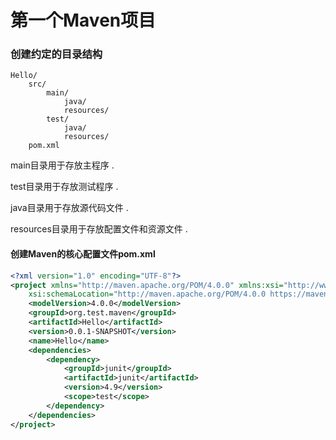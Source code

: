 # 第一个Maven项目

### 创建约定的目录结构

```
Hello/
    src/
        main/
            java/
            resources/
        test/
            java/
            resources/
    pom.xml
```

main目录用于存放主程序 .

test目录用于存放测试程序 .

java目录用于存放源代码文件 .

resources目录用于存放配置文件和资源文件 . 

#### 创建Maven的核心配置文件pom.xml

```XML
<?xml version="1.0" encoding="UTF-8"?>
<project xmlns="http://maven.apache.org/POM/4.0.0" xmlns:xsi="http://www.w3.org/2001/XMLSchema-instance"
	xsi:schemaLocation="http://maven.apache.org/POM/4.0.0 https://maven.apache.org/xsd/maven-4.0.0.xsd">
	<modelVersion>4.0.0</modelVersion>
	<groupId>org.test.maven</groupId>
	<artifactId>Hello</artifactId>
	<version>0.0.1-SNAPSHOT</version>
	<name>Hello</name>
	<dependencies>
		<dependency>
			<groupId>junit</groupId>
			<artifactId>junit</artifactId>
			<version>4.9</version>
			<scope>test</scope>
		</dependency>
	</dependencies>
</project>
```



